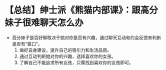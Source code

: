 # 【总结】绅士派《熊猫内部课》：跟高分妹子很难聊天怎么办

-   高分妹子是否好聊取决于她对你是否有兴趣，通过聊天互动和约会反馈来判断是否有“窗口”。
    1.  做好自身建设，提升自己的吸引力和生活品质。
    2.  通过互动判断她对你的兴趣，选择喜欢你的女孩。
    3.  了解自己不能追求所有女孩，只需找到喜欢你的女孩即可。